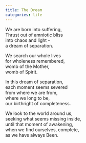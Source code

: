 ```yaml
---
title: The Dream
categories: life
---
```

We are born into suffering,  
Thrust out of amniotic bliss  
into chaos and light -   
a dream of separation.

We search our whole lives  
for wholeness remembered,  
womb of the Mother,  
womb of Spirit.

In this dream of separation,  
each moment seems severed   
from where we are from,  
where we long to be,  
our birthright of completeness.

We look to the world around us,  
seeking what seems missing inside,  
until that moment of awakening,  
when we find ourselves, complete,  
as we have always Been.
